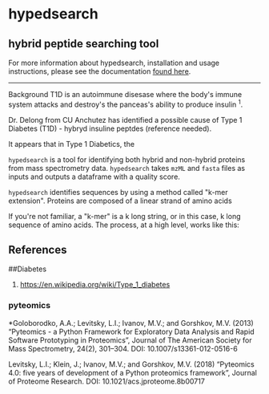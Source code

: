 # hypedsearch
## **hy**brid **pe**pti**d**e **search**ing tool

For more information about hypedsearch, installation and usage instructions, please see the documentation [found here](https://hypedsearch.readthedocs.io/en/latest/). 

---

Background
T1D is an autoimmune disesase where the body's immune system attacks and destroy's the panceas's ability to produce insulin <sup>1</sup>.  


Dr. Delong from CU Anchutez has identified a possible cause of Type 1 Diabetes (T1D) - hybryd insuline peptdes (reference needed). 

It appears that in Type 1 Diabetics, the     


`hypedsearch` is a tool for identifying both hybrid and non-hybrid proteins from mass spectrometry data. `hypedsearch` takes `mzML` and `fasta` files as inputs and outputs a dataframe with a quality score.

`hypedsearch` identifies sequences by using a method called "k-mer extension".  Proteins are composed of a linear strand of amino acids 

If you're not familiar, a "k-mer" is a k long string, or in this case, k long sequence of amino acids. The process, at a high level, works like this:


## References
##Diabetes
1) https://en.wikipedia.org/wiki/Type_1_diabetes


### pyteomics
*Goloborodko, A.A.; Levitsky, L.I.; Ivanov, M.V.; and Gorshkov, M.V. (2013) “Pyteomics - a Python Framework for Exploratory Data Analysis and Rapid Software Prototyping in Proteomics”, Journal of The American Society for Mass Spectrometry, 24(2), 301–304. DOI: 10.1007/s13361-012-0516-6

Levitsky, L.I.; Klein, J.; Ivanov, M.V.; and Gorshkov, M.V. (2018) “Pyteomics 4.0: five years of development of a Python proteomics framework”, Journal of Proteome Research. DOI: 10.1021/acs.jproteome.8b00717
